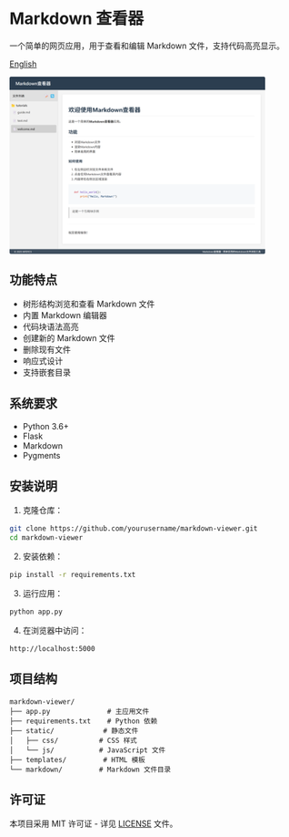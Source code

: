 # Markdown 查看器

一个简单的网页应用，用于查看和编辑 Markdown 文件，支持代码高亮显示。

[English](README.md)

 <img src="./markdown/img/welcome.png" width = "450" alt="示例" align=center />

## 功能特点

- 树形结构浏览和查看 Markdown 文件
- 内置 Markdown 编辑器
- 代码块语法高亮
- 创建新的 Markdown 文件
- 删除现有文件
- 响应式设计
- 支持嵌套目录

## 系统要求

- Python 3.6+
- Flask
- Markdown
- Pygments

## 安装说明

1. 克隆仓库：
```bash
git clone https://github.com/yourusername/markdown-viewer.git
cd markdown-viewer
```

2. 安装依赖：
```bash
pip install -r requirements.txt
```

3. 运行应用：
```bash
python app.py
```

4. 在浏览器中访问：
```
http://localhost:5000
```

## 项目结构

```
markdown-viewer/
├── app.py              # 主应用文件
├── requirements.txt    # Python 依赖
├── static/            # 静态文件
│   ├── css/          # CSS 样式
│   └── js/           # JavaScript 文件
├── templates/         # HTML 模板
└── markdown/         # Markdown 文件目录
```

## 许可证

本项目采用 MIT 许可证 - 详见 [LICENSE](LICENSE) 文件。 